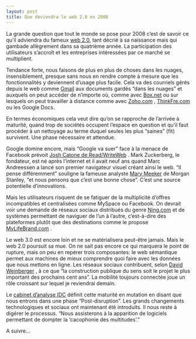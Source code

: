 ```yaml
---
layout: post
title: Que deviendra le web 2.0 en 2008
---
```


La grande question que tout le monde se pose pour 2008 c’est de savoir ce qu’il adviendra du fameux <a href="http://fr.wikipedia.org/wiki/Web_2" hreflang="fr">web 2.0</a>, tant décrié à sa naissance mais qui gambade allègrement dans sa quatrième année. La participation des utilisateurs s’accroît et les entreprises intéressées par ce marché se multiplient.  


Tendance forte, nous faisons de plus en plus de choses dans les nuages, insensiblement, presque sans nous en rendre compte à mesure que les fonctionnalités y deviennent d’usage plus facile. Cela va des courriels gérés depuis le web comme <a href="mail.google.com/" hreflang="fr">Gmail</a> aux documents gardés “dans les nuages” et auxquels on peut accéder de n’importe où, comme avec <a href="http://box.net/" hreflang="fr">Box.net</a> ou sur lesquels on peut travailler à distance comme avec <a href="http://zoho.com/" hreflang="fr">Zoho.com</a> , <a href="http://thinkfree.com/" hreflang="fr">ThinkFre.com</a> ou les Google Docs.  


En termes économiques cela veut dire qu’on se rapproche de l’arrivée à maturité, quand trop de sociétés occupent l’espace en question et qu’il faut procéder à un nettoyage au terme duquel seules les plus “saines” (fit) survivent. Une phase nécessaire et attendue.  


Google domine encore, mais “Google va suer” face à la menace de Facebook prévoit <a href="http://www.readwriteweb.com/archives/2008_web_predictions.php" hreflang="fr">Josh Catone de Read/WriteWeb</a> . Mark Zuckerberg, le fondateur, est né après l’internet et il avait neuf ans quand Marc Andreessen a lancé son premier navigateur visuel créant ainsi le web. “Il pense différemment” souligne la fameuse analyste <a href="http://www.readwriteweb.com/archives/mary_meeker_web_20_summit_2007.php" hreflang="fr">Mary Meeker</a> de Morgan Stanley, “et nous pensons que c’est une bonne chose”. C’est une source potentielle d’innovations.  


Mais les utilisateurs risquent de se fatiguer de la multiplicité d’offres incompatibles et centralisées comme MySpace ou Facebook. On devrait voir une demande de réseaux sociaux distribués du genre <a href="http://ning.com/" hreflang="fr">Ning.com</a> et de systèmes permettant de naviguer de l’un à l’autre, c’est-à-dire des plateformes plutôt que des destinations comme le propose <a href="http://mylifebrand.com/" hreflang="fr">MyLifeBrand.com</a> .  


Le web 3.0 est encore loin et ne se matérialisera peut-être jamais. Mais le web 2.0 poursuit sa mue. On ne sait pas encore ce qui marquera le point de rupture, mais on peu en repérer trois composantes: le web sémantique permet aux machines de mieux comprendre quoi faire avec les données que nous mettons en ligne. Les réseaux sociaux contribuent, selon <a href="http://pisani.blog.lemonde.fr/2007/06/26/futur-complexe/" hreflang="fr">David Weinberger</a> , à ce que “la construction publique du sens soit le projet le plus important des prochains cent ans”. La mobilité toujours connectée joue un rôle croissant sur lequel je reviendrai demain.  


Le <a href="http://idc.com/getdoc.jsp?containerId=prUS20983407" hreflang="fr">cabinet d’analyse IDC</a> définit cette maturité en mutation en disant que nous entrons dans une phase “Post-disruption”. Les grands changements technologiques et sociaux ont maintenant été introduits. Il nous reste à digérer le processus. “Nous assisterons à la apparition de logiciels permettant de dompter la ‘cacophonie des multitudes’.”  


A suivre…